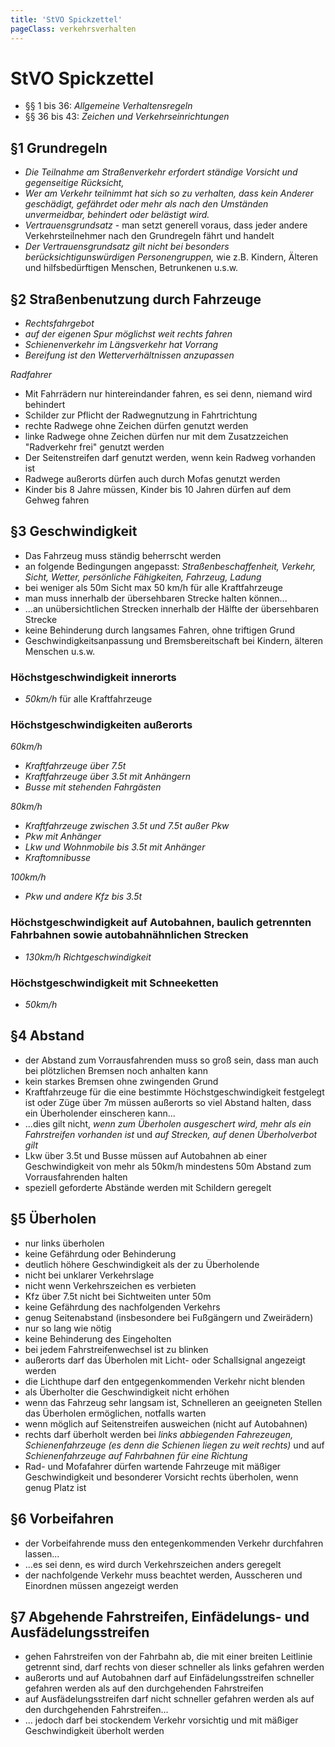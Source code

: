 ```yaml
---
title: 'StVO Spickzettel'
pageClass: verkehrsverhalten
---
```


<infoBox>

# StVO Spickzettel

- §§ 1 bis 36: *Allgemeine Verhaltensregeln*
- §§ 36 bis 43: *Zeichen und Verkehrseinrichtungen*

</infoBox>

<newSection title="§1 Grundregeln">

## §1 Grundregeln

- *Die Teilnahme am Straßenverkehr erfordert ständige Vorsicht und gegenseitige Rücksicht,*
- *Wer am Verkehr teilnimmt hat sich so zu verhalten, dass kein Anderer geschädigt, gefährdet oder mehr als nach den Umständen unvermeidbar, behindert oder belästigt wird.*
- *Vertrauensgrundsatz* - man setzt generell voraus, dass jeder andere Verkehrsteilnehmer nach den Grundregeln fährt und handelt
- *Der Vertrauensgrundsatz gilt nicht bei besonders berücksichtigunswürdigen Personengruppen,* wie z.B. Kindern, Älteren und hilfsbedürftigen Menschen, Betrunkenen u.s.w.

</newSection>

<newSection title="§2 Straßenbenutzung durch Fahrzeuge">

## §2 Straßenbenutzung durch Fahrzeuge

- *Rechtsfahrgebot*
- *auf der eigenen Spur möglichst weit rechts fahren*
- *Schienenverkehr im Längsverkehr hat Vorrang*
- *Bereifung ist den Wetterverhältnissen anzupassen*

*Radfahrer*

- Mit Fahrrädern nur hintereindander fahren, es sei denn, niemand wird behindert
- Schilder zur Pflicht der Radwegnutzung in Fahrtrichtung
- rechte Radwege ohne Zeichen dürfen genutzt werden
- linke Radwege ohne Zeichen dürfen nur mit dem Zusatzzeichen "Radverkehr frei" genutzt werden
- Der Seitenstreifen darf genutzt werden, wenn kein Radweg vorhanden ist
- Radwege außerorts dürfen auch durch Mofas genutzt werden
- Kinder bis 8 Jahre müssen, Kinder bis 10 Jahren dürfen auf dem Gehweg fahren

</newSection>

<newSection title="§3 Geschwindigkeit">

## §3 Geschwindigkeit

- Das Fahrzeug muss ständig beherrscht werden
- an folgende Bedingungen angepasst: *Straßenbeschaffenheit,* *Verkehr,* *Sicht,* *Wetter,* *persönliche Fähigkeiten,* *Fahrzeug,* *Ladung*
- bei weniger als 50m Sicht max 50 km/h für alle Kraftfahrzeuge
- man muss innerhalb der übersehbaren Strecke halten können...
- ...an unübersichtlichen Strecken innerhalb der Hälfte der übersehbaren Strecke
- keine Behinderung durch langsames Fahren, ohne triftigen Grund
- Geschwindigkeitsanpassung und Bremsbereitschaft bei Kindern, älteren Menschen u.s.w.

### Höchstgeschwindigkeit innerorts

- *50km/h* für alle Kraftfahrzeuge

### Höchstgeschwindigkeiten außerorts

*60km/h* 

- *Kraftfahrzeuge über 7.5t* 
- *Kraftfahrzeuge über 3.5t mit Anhängern*
- *Busse mit stehenden Fahrgästen*

*80km/h*

- *Kraftfahrzeuge zwischen 3.5t und 7.5t außer Pkw* 
- *Pkw mit Anhänger*
- *Lkw und Wohnmobile bis 3.5t mit Anhänger*
- *Kraftomnibusse*

*100km/h*

- *Pkw und andere Kfz bis 3.5t*

### Höchstgeschwindigkeit auf Autobahnen, baulich getrennten Fahrbahnen sowie autobahnähnlichen Strecken

- *130km/h* *Richtgeschwindigkeit*

### Höchstgeschwindigkeit mit Schneeketten

- *50km/h*

</newSection>

<newSection title="§4 Abstand">

## §4 Abstand

- der Abstand zum Vorrausfahrenden muss so groß sein, dass man auch bei plötzlichen Bremsen noch anhalten kann
- kein starkes Bremsen ohne zwingenden Grund
- Kraftfahrzeuge für die eine bestimmte Höchstgeschwindigkeit festgelegt ist oder Züge über 7m müssen außerorts so viel Abstand halten, dass ein Überholender einscheren kann...
- ...dies gilt nicht, *wenn zum Überholen ausgeschert wird,* *mehr als ein Fahrstreifen vorhanden ist* und *auf Strecken, auf denen Überholverbot gilt*
- Lkw über 3.5t und Busse müssen auf Autobahnen ab einer Geschwindigkeit von mehr als 50km/h mindestens 50m Abstand zum Vorrausfahrenden halten
- speziell geforderte Abstände werden mit Schildern geregelt

</newSection>

<newSection title="§5 Überholen">

## §5 Überholen

- nur links überholen
- keine Gefährdung oder Behinderung
- deutlich höhere Geschwindigkeit als der zu Überholende
- nicht bei unklarer Verkehrslage
- nicht wenn Verkehrszeichen es verbieten
- Kfz über 7.5t nicht bei Sichtweiten unter 50m
- keine Gefährdung des nachfolgenden Verkehrs
- genug Seitenabstand (insbesondere bei Fußgängern und Zweirädern)
- nur so lang wie nötig
- keine Behinderung des Eingeholten
- bei jedem Fahrstreifenwechsel ist zu blinken
- außerorts darf das Überholen mit Licht- oder Schallsignal angezeigt werden
- die Lichthupe darf den entgegenkommenden Verkehr nicht blenden
- als Überholter die Geschwindigkeit nicht erhöhen
- wenn das Fahrzeug sehr langsam ist, Schnelleren an geeigneten Stellen das Überholen ermöglichen, notfalls warten
- wenn möglich auf Seitenstreifen ausweichen (nicht auf Autobahnen)
- rechts darf überholt werden bei *links abbiegenden Fahrezeugen,* *Schienenfahrzeuge (es denn die Schienen liegen zu weit rechts)* und auf *Schienenfahrzeuge auf Fahrbahnen für eine Richtung*
- Rad- und Mofafahrer dürfen wartende Fahrzeuge mit mäßiger Geschwindigkeit und besonderer Vorsicht rechts überholen, wenn genug Platz ist

</newSection>

<newSection title="§6 Vorbeifahren">

## §6 Vorbeifahren

- der Vorbeifahrende muss den entegenkommenden Verkehr durchfahren lassen...
- ...es sei denn, es wird durch Verkehrszeichen anders geregelt
- der nachfolgende Verkehr muss beachtet werden, Ausscheren und Einordnen müssen angezeigt werden

</newSection>

<newSection title="§7 Abgehende Fahrstreifen, Einfädelungs- und Ausfädelungsstreifen">

## §7 Abgehende Fahrstreifen, Einfädelungs- und Ausfädelungsstreifen

- gehen Fahrstreifen von der Fahrbahn ab, die mit einer breiten Leitlinie getrennt sind, darf rechts von dieser schneller als links gefahren werden
- außerorts und auf Autobahnen darf auf Einfädelungsstreifen schneller gefahren werden als auf den durchgehenden Fahrstreifen
- auf Ausfädelungsstreifen darf nicht schneller gefahren werden als auf den durchgehenden Fahrstreifen...
- ... jedoch darf bei stockendem Verkehr vorsichtig und mit mäßiger Geschwindigkeit überholt werden

</newSection>